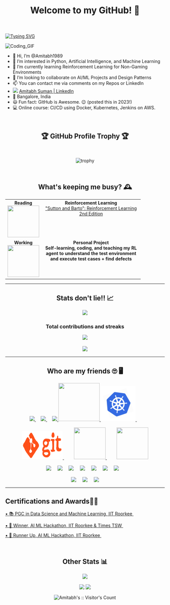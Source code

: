 <header>
  <h1>Welcome to my GitHub! 👋 </h1>
  <link rel="stylesheet" href="https://cdn.jsdelivr.net/gh/devicons/devicon@latest/devicon.min.css">
</header>

<p align="left">
<a href="https://github.com/amitabh1989">
    <img src="https://readme-typing-svg.demolab.com?font=Bahnschrift&size=20&color=blue&duration=1800&pause=100&multiline=true&width=700&height=105&lines=Ai-Nebula;Software+Developer+%7C+Dev+Ops;AI+%7C+Deep+Learning+%7C+Data+Structures+and+Algorithms;Software+Design+Principles" alt="Typing SVG" />
</a>
<br/>


<!--- 
<div id="header" align="center">
  <img src="https://media.giphy.com/media/M9gbBd9nbDrOTu1Mqx/giphy.gif" width="200"/>
</div> 
--->

![Coding_GIF](https://user-images.githubusercontent.com/12171805/210138791-c6855daa-0726-4f64-9737-6e1c37991b4d.gif)

- 👋 Hi, I’m @Amitabh1989
- 👀 I’m interested in Python, Artificial Intelligence, and Machine Learning
- 🌱 I’m currently learning Reinforcement Learning for Non-Gaming Environments
- 💞️ I’m looking to collaborate on AI/ML Projects and Design Patterns
- 📫 You can contact me via comments on my Repos or LinkedIn
- <img src="https://cdn.jsdelivr.net/gh/devicons/devicon/icons/linkedin/linkedin-original.svg" width="20"/> [Amitabh Suman | LinkedIn](https://www.linkedin.com/in/amitabh-suman-4647bb29/)
- 📌 Bangalore, India
- 😃 Fun fact: GitHub is Awesome. 😉 (posted this in 2023!)
- 💻 Online course: CI/CD using Docker, Kubernetes, Jenkins on AWS.

<br>

<div align="center">
  <p style="color: #0078D6"><h2>🏆 GitHub Profile Trophy 🏆</h2></p>
  <br>

  ![trophy](https://github-profile-trophy.vercel.app/?username=Amitabh1989&margin-w=15&margin-h=15&row=1&column=6)
</div>

<br>

<div align="center">
  <p style="color: #0078D6"><h2>What's keeping me busy? 🕰️</h2></p>
  <table width="400px" style="border: none;">
    <tbody>
      <tr valign="top">
        <td width="100px" align="center">
          <span><strong>Reading</strong></span><br>
          <img height="100px" src="https://user-images.githubusercontent.com/12171805/233247634-37b471f3-9899-48b9-bbb4-c3d103f7ef57.gif" width="100px"/>
        </td>
        <td width="300px" align="center">
          <span><strong>Reinforcement Learning</strong></span><br>
          <a href="https://web.stanford.edu/class/psych209/Readings/SuttonBartoIPRLBook2ndEd.pdf">"Sutton and Barto": Reinforcement Learning 2nd Edition</a>
        </td>
      </tr>
      <tr valign="top">
        <td width="100px" align="center">
          <span><strong>Working</strong></span><br>
          <img height="100px" src="https://user-images.githubusercontent.com/12171805/233241540-99dafe10-7ddb-4780-8627-5eed92286fbb.gif" width="100px"/>
        </td>
        <td width="300px" align="center">
          <span><strong>Personal Project</strong></span><br>
          <span><strong>Self-learning, coding, and teaching my RL agent to understand the test environment and execute test cases + find defects</strong></span><br>
        </td>
      </tr>
    </tbody>
  </table>
</div>

<hr>

<!-- 
<a href="https://github.com/amitabh1989">
    <img src="https://github-stats-alpha.vercel.app/api?username=amitabh1989&cc=22272e&tc=37BCF6&ic=fff&bc=ffff&show_icons=true">
</a>
-->

<div align="center">
  <p style="color: #0078D6"><h2>Stats don't lie!! 📈</h2></p>
  <img src="https://github-readme-stats.vercel.app/api?username=amitabh1989&show_icons=true"/>
</div>

<div align="center">
  <p style="color: #0078D6"><h3>Total contributions and streaks</h3></p>
  <img src="https://github-readme-streak-stats.herokuapp.com/?user=amitabh1989"/>
</div>

<br>

<div align="center">
  <img src="https://github-readme-stats.vercel.app/api/top-langs?username=amitabh1989"/>
</div>

<hr>

<div align="center">
  <p style="color: #0078D6"><h2>Who are my friends 🙄 🖥️</h2></p>

  <a href="https://python.org/" target="_blank" >
    <img src="https://media1.giphy.com/media/KAq5w47R9rmTuvWOWa/giphy.gif" height="90"/>
  </a> &nbsp; &nbsp; 

  <a href="https://www.docker.com/" target="_blank" >
    <img src="https://raw.githubusercontent.com/itsksaurabh/itsksaurabh/master/assets/docker.gif" height="100"/> 
  </a> &nbsp; &nbsp; 

  <a href="https://docs.gitlab.com/ee/ci/" target="_blank" >
    <img src="https://raw.githubusercontent.com/itsksaurabh/itsksaurabh/master/assets/cicd.gif" height="90"/>
  </a>

  <a href="https://docs.gitlab.com/ee/ci/" target="_blank" >
    <img src="https://miro.medium.com/v2/resize:fit:640/1*cWFpj7Fp3BgLRC-fz5KUpw.gif" height="120" width="130"/>
  </a>

  <a href="https://kubernetes.io/" target="_blank" >
    <img src="https://raw.githubusercontent.com/DiptoChakrabarty/DiptoChakrabarty/master/assets/kubernetes.gif" height="110" width="110"/>
  </a> &nbsp; &nbsp; 

  <br>

  <br>

  <a href="https://git-scm.com/" target="_blank" >
    <img src="https://raw.githubusercontent.com/DiptoChakrabarty/DiptoChakrabarty/master/assets/git.gif" height="90" width="130"/>
  </a> &nbsp; &nbsp; &nbsp; &nbsp; 

  <a href="https://github.com/Amitabh1989" target="_blank" >
    <img src="https://media.giphy.com/media/du3J3cXyzhj75IOgvA/giphy.gif" height="100" width="100"/>
  </a> &nbsp; &nbsp; &nbsp; &nbsp; 

  <a href="https://code.visualstudio.com/download" target="_blank" >
    <img src="https://res.cloudinary.com/practicaldev/image/fetch/s--eDUx93PJ--/c_limit%2Cf_auto%2Cfl_progressive%2Cq_66%2Cw_880/https://cdn.sanity.io/images/82qqyrei/production/d0eab98cd583f0b0db13afd90288b53ad5e14e59-828x815.gif" height="100" width="100"/>
  </a>

  <br>

  <br>
  <img src="https://cdn.jsdelivr.net/gh/devicons/devicon/icons/numpy/numpy-original.svg" width="80"/> &nbsp; &nbsp; 
  <img src="https://cdn.jsdelivr.net/gh/devicons/devicon/icons/pandas/pandas-original.svg" width="80"/> &nbsp; &nbsp; 
  <img src="https://cdn.jsdelivr.net/gh/devicons/devicon/icons/kaggle/kaggle-original.svg" width="80"/> &nbsp; &nbsp; 
  <img src="https://cdn.jsdelivr.net/gh/devicons/devicon/icons/jupyter/jupyter-original.svg" width="80"/> &nbsp; &nbsp; 
  <img src="https://cdn.jsdelivr.net/gh/devicons/devicon/icons/pycharm/pycharm-original.svg" width="80"/> &nbsp; &nbsp; 
  <img src="https://cdn.jsdelivr.net/gh/devicons/devicon/icons/anaconda/anaconda-original.svg" width="80"/> &nbsp; &nbsp; 
  <img src="https://cdn.jsdelivr.net/gh/devicons/devicon/icons/opencv/opencv-original.svg" width="80"/> &nbsp; &nbsp; 
  <br> <br>
  <img src="https://cdn.jsdelivr.net/gh/devicons/devicon/icons/linux/linux-original.svg" width="80"/> &nbsp; &nbsp; 
  <img src="https://cdn.jsdelivr.net/gh/devicons/devicon/icons/thealgorithms/thealgorithms-original.svg" width="80"/> &nbsp; &nbsp; 
  <img src="https://cdn.jsdelivr.net/gh/devicons/devicon/icons/django/django-plain.svg" width="80"/>
          
          
</div>

<hr>

<div align="left">
  <p style="color: #0078D6"><h2>Certifications and Awards👨‍🎓</h2></p>

  <a href="https://github.com/Amitabh1989/Amitabh1989/blob/main/My_IIT_Certificate.jpg" target="_blank"> ▪️ 📚 PGC in Data Science and Machine Learning, IIT Roorkee
  </a> &nbsp; &nbsp; 

  <a href="https://github.com/Amitabh1989/Amitabh1989/blob/main/Amitabh%20Suman%20Hackathon%20TSW.pdf" target="_blank"> ▪️ 🥇 Winner, AI ML Hackathon, IIT Roorkee & Times TSW
  </a> &nbsp; &nbsp; 

  <a href="https://github.com/Amitabh1989/Amitabh1989/blob/main/Amitabh%20Suman%20Hackathon%20TSW.pdf" target="_blank"> ▪️ 🥈 Runner Up, AI ML Hackathon, IIT Roorkee
  </a> &nbsp; &nbsp; 

  <br>

<div align="center">
<p style="color: #0078D6"><h2>Other Stats 📊 </h2></p>

![](http://github-profile-summary-cards.vercel.app/api/cards/profile-details?username=amitabh1989&) 

![](http://github-profile-summary-cards.vercel.app/api/cards/repos-per-language?username=amitabh1989) 
![](http://github-profile-summary-cards.vercel.app/api/cards/most-commit-language?username=amitabh1989)

  <p align="center"><img src="https://profile-counter.glitch.me/{Amitabh1989}/count.svg" alt="Amitabh's :: Visitor's Count" /></p>
</div>

<!---
Amitabh1989/Amitabh1989 is a ✨ special ✨ repository because its `README.md` (this file) appears on your GitHub profile.
You can click the Preview link to take a look at your changes.

![me](https://github.com/Amitabh1989/Readme_1/blob/main/Coding_GIF.gif)

https://github.com/Amitabh1989/Readme_1/blob/main/Coding_GIF.gif

--->
